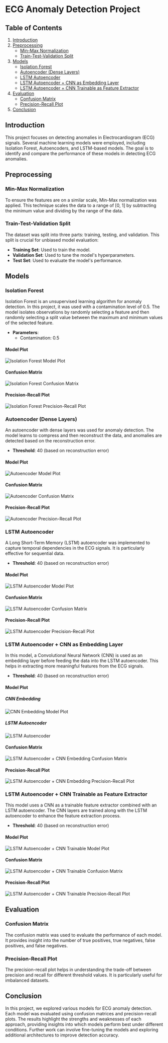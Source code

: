 # ECG Anomaly Detection Project

## Table of Contents
1. [Introduction](#introduction)
2. [Preprocessing](#preprocessing)
    - [Min-Max Normalization](#min-max-normalization)
    - [Train-Test-Validation Split](#train-test-validation-split)
3. [Models](#models)
    - [Isolation Forest](#isolation-forest)
    - [Autoencoder (Dense Layers)](#autoencoder-dense-layers)
    - [LSTM Autoencoder](#lstm-autoencoder)
    - [LSTM Autoencoder + CNN as Embedding Layer](#lstm-autoencoder-cnn-embedding-layer)
    - [LSTM Autoencoder + CNN Trainable as Feature Extractor](#lstm-autoencoder-cnn-trainable-feature-extractor)
4. [Evaluation](#evaluation)
    - [Confusion Matrix](#confusion-matrix)
    - [Precision-Recall Plot](#precision-recall-plot)
5. [Conclusion](#conclusion)

## Introduction

This project focuses on detecting anomalies in Electrocardiogram (ECG) signals. Several machine learning models were employed, including Isolation Forest, Autoencoders, and LSTM-based models. The goal is to identify and compare the performance of these models in detecting ECG anomalies.

## Preprocessing

### Min-Max Normalization

To ensure the features are on a similar scale, Min-Max normalization was applied. This technique scales the data to a range of [0, 1] by subtracting the minimum value and dividing by the range of the data.

### Train-Test-Validation Split

The dataset was split into three parts: training, testing, and validation. This split is crucial for unbiased model evaluation:
- **Training Set**: Used to train the model.
- **Validation Set**: Used to tune the model's hyperparameters.
- **Test Set**: Used to evaluate the model's performance.

## Models

### Isolation Forest

Isolation Forest is an unsupervised learning algorithm for anomaly detection. In this project, it was used with a contamination level of 0.5. The model isolates observations by randomly selecting a feature and then randomly selecting a split value between the maximum and minimum values of the selected feature.

- **Parameters**:
  - Contamination: 0.5

#### Model Plot
![Isolation Forest Model Plot](https://github.com/ramy-ibrahim-ahmed/ECG-Anomaly-detection/blob/main/images/tree/isolation_forest_tree.png)

#### Confusion Matrix
![Isolation Forest Confusion Matrix](https://github.com/ramy-ibrahim-ahmed/ECG-Anomaly-detection/blob/main/images/evaluation/IsolationForestcm.png)

#### Precision-Recall Plot
![Isolation Forest Precision-Recall Plot](https://github.com/ramy-ibrahim-ahmed/ECG-Anomaly-detection/blob/main/images/evaluation/IsolationForest.png)

### Autoencoder (Dense Layers)

An autoencoder with dense layers was used for anomaly detection. The model learns to compress and then reconstruct the data, and anomalies are detected based on the reconstruction error.

- **Threshold**: 40 (based on reconstruction error)

#### Model Plot
![Autoencoder Model Plot](https://github.com/ramy-ibrahim-ahmed/ECG-Anomaly-detection/blob/main/images/architecture/dense_autoencoder.png)

#### Confusion Matrix
![Autoencoder Confusion Matrix](https://github.com/ramy-ibrahim-ahmed/ECG-Anomaly-detection/blob/main/images/evaluation/DenseAutoencodercm.png)

#### Precision-Recall Plot
![Autoencoder Precision-Recall Plot](https://github.com/ramy-ibrahim-ahmed/ECG-Anomaly-detection/blob/main/images/evaluation/DenseAutoencoder.png)

### LSTM Autoencoder

A Long Short-Term Memory (LSTM) autoencoder was implemented to capture temporal dependencies in the ECG signals. It is particularly effective for sequential data.

- **Threshold**: 40 (based on reconstruction error)

#### Model Plot
![LSTM Autoencoder Model Plot](https://github.com/ramy-ibrahim-ahmed/ECG-Anomaly-detection/blob/main/images/architecture/lstm_autoencoder.png)

#### Confusion Matrix
![LSTM Autoencoder Confusion Matrix](https://github.com/ramy-ibrahim-ahmed/ECG-Anomaly-detection/blob/main/images/evaluation/LSTMAutoencodercm.png)

#### Precision-Recall Plot
![LSTM Autoencoder Precision-Recall Plot](https://github.com/ramy-ibrahim-ahmed/ECG-Anomaly-detection/blob/main/images/evaluation/LSTMAutoencoder.png)

### LSTM Autoencoder + CNN as Embedding Layer

In this model, a Convolutional Neural Network (CNN) is used as an embedding layer before feeding the data into the LSTM autoencoder. This helps in extracting more meaningful features from the ECG signals.

- **Threshold**: 40 (based on reconstruction error)

#### Model Plot
##### CNN Embedding
![CNN Embedding Model Plot](https://github.com/ramy-ibrahim-ahmed/ECG-Anomaly-detection/blob/main/images/architecture/cnn_embed.png)

##### LSTM Autoencoder
![LSTM Autoencoder](https://github.com/ramy-ibrahim-ahmed/ECG-Anomaly-detection/blob/main/images/architecture/cnn_embed_lstm_autoencoder.png)

#### Confusion Matrix
![LSTM Autoencoder + CNN Embedding Confusion Matrix](https://github.com/ramy-ibrahim-ahmed/ECG-Anomaly-detection/blob/main/images/evaluation/CNNEmbedINGLSTMAutoencodercm.png)

#### Precision-Recall Plot
![LSTM Autoencoder + CNN Embedding Precision-Recall Plot](https://github.com/ramy-ibrahim-ahmed/ECG-Anomaly-detection/blob/main/images/evaluation/CNNEmbedINGLSTMAutoencoder.png)

### LSTM Autoencoder + CNN Trainable as Feature Extractor

This model uses a CNN as a trainable feature extractor combined with an LSTM autoencoder. The CNN layers are trained along with the LSTM autoencoder to enhance the feature extraction process.

- **Threshold**: 40 (based on reconstruction error)

#### Model Plot
![LSTM Autoencoder + CNN Trainable Model Plot](https://github.com/ramy-ibrahim-ahmed/ECG-Anomaly-detection/blob/main/images/architecture/cnn_lstm_autoencoder.png)

#### Confusion Matrix
![LSTM Autoencoder + CNN Trainable Confusion Matrix](https://github.com/ramy-ibrahim-ahmed/ECG-Anomaly-detection/blob/main/images/evaluation/CNNLSTMAutoencodercm.png)

#### Precision-Recall Plot
![LSTM Autoencoder + CNN Trainable Precision-Recall Plot](https://github.com/ramy-ibrahim-ahmed/ECG-Anomaly-detection/blob/main/images/evaluation/CNNLSTMAutoencoder.png)

## Evaluation

### Confusion Matrix

The confusion matrix was used to evaluate the performance of each model. It provides insight into the number of true positives, true negatives, false positives, and false negatives.

### Precision-Recall Plot

The precision-recall plot helps in understanding the trade-off between precision and recall for different threshold values. It is particularly useful for imbalanced datasets.

## Conclusion

In this project, we explored various models for ECG anomaly detection. Each model was evaluated using confusion matrices and precision-recall plots. The results highlight the strengths and weaknesses of each approach, providing insights into which models perform best under different conditions. Further work can involve fine-tuning the models and exploring additional architectures to improve detection accuracy.
